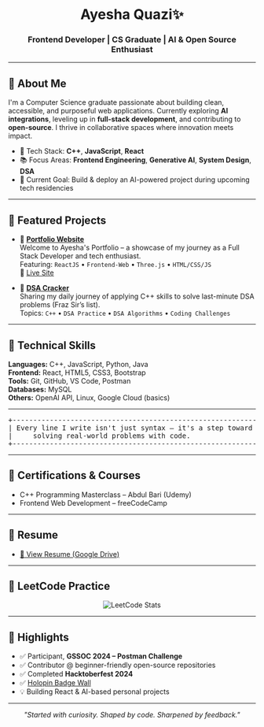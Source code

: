 <h1 align="center">Ayesha Quazi✨</h1>
<h3 align="center">Frontend Developer | CS Graduate | AI & Open Source Enthusiast</h3>

---

## 🔹 About Me

I'm a Computer Science graduate passionate about building clean, accessible, and purposeful web applications. Currently exploring **AI integrations**, leveling up in **full-stack development**, and contributing to **open-source**. I thrive in collaborative spaces where innovation meets impact.

- 🔧 Tech Stack: **C++**, **JavaScript**, **React**
- 📚 Focus Areas: **Frontend Engineering**, **Generative AI**, **System Design**, **DSA**
- 🎯 Current Goal: Build & deploy an AI-powered project during upcoming tech residencies

---

## 🚀 Featured Projects

- 🎨 [**Portfolio Website**](https://github.com/ayesha-quazi/ayesha-quazi.github.io)  
  Welcome to Ayesha's Portfolio – a showcase of my journey as a Full Stack Developer and tech enthusiast.  
  Featuring: `ReactJS` • `Frontend-Web` • `Three.js` • `HTML/CSS/JS`  
  🔗 [Live Site](https://ayesha-quazi.github.io/)

- 🧠 [**DSA Cracker**](https://github.com/ayesha-quazi/49-Days-DSA-Challenge)  
  Sharing my daily journey of applying C++ skills to solve last-minute DSA problems (Fraz Sir’s list).  
  Topics: `C++` • `DSA Practice` • `DSA Algorithms` • `Coding Challenges`

---

## 🧰 Technical Skills

**Languages:** C++, JavaScript, Python, Java  
**Frontend:** React, HTML5, CSS3, Bootstrap  
**Tools:** Git, GitHub, VS Code, Postman  
**Databases:** MySQL  
**Others:** OpenAI API, Linux, Google Cloud (basics)

---

<pre align="center">
+-------------------------------------------------------------+
| Every line I write isn't just syntax — it's a step toward   |
|     solving real-world problems with code.                  |
+-------------------------------------------------------------+
</pre>

---

## 📜 Certifications & Courses

- C++ Programming Masterclass – Abdul Bari (Udemy)  
- Frontend Web Development – freeCodeCamp

---

## 📄 Resume

- [📄 View Resume (Google Drive)](https://drive.google.com/file/d/1uCn2D71uGgcAR_sO3KxUHLK6KwgqOfX5/view?usp=sharing)

---

## 🧠 LeetCode Practice

<p align="center">
  <img src="https://leetcard.jacoblin.cool/aayeshaquazi04?ext=heatmap" alt="LeetCode Stats" />
</p>

---

## 🏅 Highlights

- ✅ Participant, **GSSOC 2024 – Postman Challenge**
- ✅ Contributor @ beginner-friendly open-source repositories
- ✅ Completed **Hacktoberfest 2024**
- ✅ [Holopin Badge Wall](https://holopin.me/ayeshaquazi)
- 💡 Building React & AI-based personal projects 

---

<p align="center"><i>"Started with curiosity. Shaped by code. Sharpened by feedback."</i></p>
